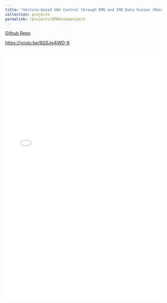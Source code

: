 ```yaml
---
title: "Gesture-based UAV Control through EMG and IMU Data Fusion (Research Project)"
collection: projects
permalink: /projects/EMGDroneproject
---
```


[Github Repo](https://github.com/ConorGagliardi/EMGDrone)<br>

https://youtu.be/8QSJg4iWD-8

<iframe src="/files/EMGDrone.pdf" width="100%" height="800" frameborder="no" border="0" marginwidth="0" marginheight="0"></iframe>
